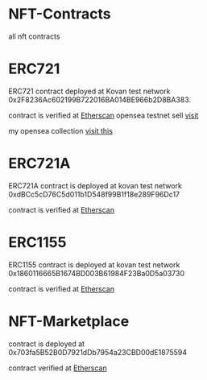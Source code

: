 # NFT-Contracts
all nft contracts 

# ERC721

ERC721 contract deployed at Kovan test network 0x2F8236Ac602199B722016BA014BE966b2D8BA383.

contract is verified at [Etherscan](https://kovan.etherscan.io/address/0x2f8236ac602199b722016ba014be966b2d8ba383#code)
opensea testnet sell [visit](https://testnets.opensea.io/collection/my-planet-collection)

my opensea collection [visit this](https://testnets.opensea.io/collection/my-planet-collection)

# ERC721A

ERC721A contract is deployed at kovan test network 0xdBCc5cD76C5d011b1D548f99B1f18e289F96Dc17

contract is verified at [Etherscan](https://kovan.etherscan.io/address/0xdBCc5cD76C5d011b1D548f99B1f18e289F96Dc17)

# ERC1155

ERC1155 contract is deployed at kovan test network 0x1860116665B1674BD003B61984F23Ba0D5a03730

contract is verified at [Etherscan](https://kovan.etherscan.io/address/0x1860116665B1674BD003B61984F23Ba0D5a03730)

# NFT-Marketplace 
contract is deployed at 0x703fa5B52B0D7921dDb7954a23CBD00dE1875594

contract verified at [Etherscan](https://kovan.etherscan.io/address/0x703fa5b52b0d7921ddb7954a23cbd00de1875594#code)
